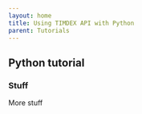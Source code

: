 ```yaml
---
layout: home
title: Using TIMDEX API with Python
parent: Tutorials
---
```


## Python tutorial

### Stuff

More stuff
